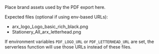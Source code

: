 Place brand assets used by the PDF export here.

Expected files (optional if using env-based URLs):

- arx_logo_Logo_basic_rich_black.png
- Stationery_All_arx_letterhead.png

If environment variables `PDF_LOGO_URL` or `PDF_LETTERHEAD_URL` are set,
the serverless function will use those URLs instead of these files.

